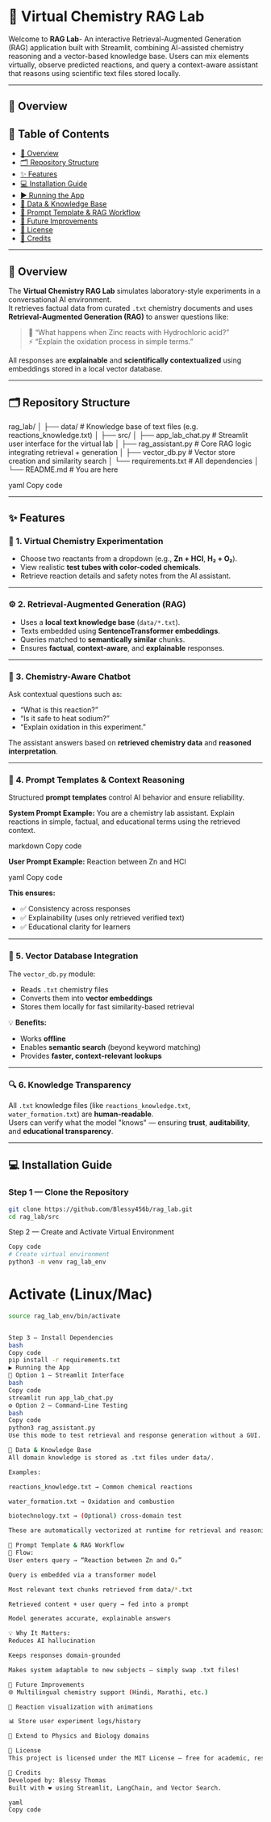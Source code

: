 # 🧠 Virtual Chemistry RAG Lab 
Welcome to  **RAG Lab**-   An interactive Retrieval-Augmented Generation (RAG) application built with Streamlit, combining AI-assisted chemistry reasoning and a vector-based knowledge base.
Users can mix elements virtually, observe predicted reactions, and query a context-aware assistant that reasons using scientific text files stored locally.

---

## 🧪 Overview
## 🌟 Table of Contents

- [🔬 Overview](#-overview)
- [🗂 Repository Structure](#-repository-structure)
- [✨ Features](#-features)
- [💻 Installation Guide](#-installation-guide)
- [▶️ Running the App](#️-running-the-app)
- [🧠 Data & Knowledge Base](#-data--knowledge-base)
- [🧩 Prompt Template & RAG Workflow](#-prompt-template--rag-workflow)
- [🚀 Future Improvements](#-future-improvements)
- [📜 License](#-license)
- [🧪 Credits](#-credits)

---

## 🔬 Overview

The **Virtual Chemistry RAG Lab** simulates laboratory-style experiments in a conversational AI environment.  
It retrieves factual data from curated `.txt` chemistry documents and uses **Retrieval-Augmented Generation (RAG)** to answer questions like:

> 🧪 “What happens when Zinc reacts with Hydrochloric acid?”  
> ⚡ “Explain the oxidation process in simple terms.”

All responses are **explainable** and **scientifically contextualized** using embeddings stored in a local vector database.

---

## 🗂 Repository Structure

rag_lab/
│
├── data/ # Knowledge base of text files (e.g. reactions_knowledge.txt)
│
├── src/
│ ├── app_lab_chat.py # Streamlit user interface for the virtual lab
│ ├── rag_assistant.py # Core RAG logic integrating retrieval + generation
│ ├── vector_db.py # Vector store creation and similarity search
│ └── requirements.txt # All dependencies
│
└── README.md # You are here

yaml
Copy code

---

## ✨ Features

### 🧫 1. Virtual Chemistry Experimentation
- Choose two reactants from a dropdown (e.g., **Zn + HCl**, **H₂ + O₂**).  
- View realistic **test tubes with color-coded chemicals**.  
- Retrieve reaction details and safety notes from the AI assistant.

---

### ⚙️ 2. Retrieval-Augmented Generation (RAG)
- Uses a **local text knowledge base** (`data/*.txt`).  
- Texts embedded using **SentenceTransformer embeddings**.  
- Queries matched to **semantically similar** chunks.  
- Ensures **factual**, **context-aware**, and **explainable** responses.

---

### 💬 3. Chemistry-Aware Chatbot
Ask contextual questions such as:
- “What is this reaction?”
- “Is it safe to heat sodium?”
- “Explain oxidation in this experiment.”

The assistant answers based on **retrieved chemistry data** and **reasoned interpretation**.

---

### 🧠 4. Prompt Templates & Context Reasoning

Structured **prompt templates** control AI behavior and ensure reliability.

**System Prompt Example:**
You are a chemistry lab assistant.
Explain reactions in simple, factual, and educational terms using the retrieved context.

markdown
Copy code

**User Prompt Example:**
Reaction between Zn and HCl

yaml
Copy code

**This ensures:**
- ✅ Consistency across responses  
- ✅ Explainability (uses only retrieved verified text)  
- ✅ Educational clarity for learners

---

### 🧩 5. Vector Database Integration

The `vector_db.py` module:
- Reads `.txt` chemistry files  
- Converts them into **vector embeddings**  
- Stores them locally for fast similarity-based retrieval  

💡 **Benefits:**
- Works **offline**  
- Enables **semantic search** (beyond keyword matching)  
- Provides **faster, context-relevant lookups**

---

### 🔍 6. Knowledge Transparency
All `.txt` knowledge files (like `reactions_knowledge.txt`, `water_formation.txt`) are **human-readable**.  
Users can verify what the model "knows" — ensuring **trust**, **auditability**, and **educational transparency**.

---

## 💻 Installation Guide

### Step 1 — Clone the Repository
```bash
git clone https://github.com/Blessy456b/rag_lab.git
cd rag_lab/src
```
Step 2 — Create and Activate Virtual Environment
```bash
Copy code
# Create virtual environment
python3 -m venv rag_lab_env
```
# Activate (Linux/Mac)
```bash
source rag_lab_env/bin/activate


Step 3 — Install Dependencies
bash
Copy code
pip install -r requirements.txt
▶️ Running the App
🧠 Option 1 — Streamlit Interface
bash
Copy code
streamlit run app_lab_chat.py
⚙️ Option 2 — Command-Line Testing
bash
Copy code
python3 rag_assistant.py
Use this mode to test retrieval and response generation without a GUI.

🧠 Data & Knowledge Base
All domain knowledge is stored as .txt files under data/.

Examples:

reactions_knowledge.txt → Common chemical reactions

water_formation.txt → Oxidation and combustion

biotechnology.txt → (Optional) cross-domain test

These are automatically vectorized at runtime for retrieval and reasoning.

🧩 Prompt Template & RAG Workflow
🔁 Flow:
User enters query → “Reaction between Zn and O₂”

Query is embedded via a transformer model

Most relevant text chunks retrieved from data/*.txt

Retrieved content + user query → fed into a prompt

Model generates accurate, explainable answers

💡 Why It Matters:
Reduces AI hallucination

Keeps responses domain-grounded

Makes system adaptable to new subjects — simply swap .txt files!

🚀 Future Improvements
🌐 Multilingual chemistry support (Hindi, Marathi, etc.)

🧪 Reaction visualization with animations

📊 Store user experiment logs/history

🧬 Extend to Physics and Biology domains

📜 License
This project is licensed under the MIT License — free for academic, research, and educational use.

🧪 Credits
Developed by: Blessy Thomas
Built with ❤️ using Streamlit, LangChain, and Vector Search.

yaml
Copy code

